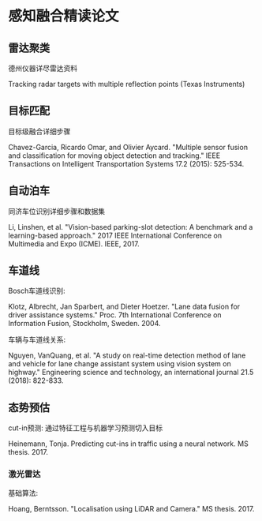 # 感知融合精读论文

## 雷达聚类

德州仪器详尽雷达资料

Tracking radar targets with multiple reflection points (Texas Instruments)

## 目标匹配

目标级融合详细步骤

Chavez-Garcia, Ricardo Omar, and Olivier Aycard. "Multiple sensor fusion and classification for moving object detection and tracking." IEEE Transactions on Intelligent Transportation Systems 17.2 (2015): 525-534.

## 自动泊车

同济车位识别详细步骤和数据集 

Li, Linshen, et al. "Vision-based parking-slot detection: A benchmark and a learning-based approach." 2017 IEEE International Conference on Multimedia and Expo (ICME). IEEE, 2017.

## 车道线

Bosch车道线识别: 

Klotz, Albrecht, Jan Sparbert, and Dieter Hoetzer. "Lane data fusion for driver assistance systems." Proc. 7th International Conference on Information Fusion, Stockholm, Sweden. 2004.

车辆与车道线关系: 

Nguyen, VanQuang, et al. "A study on real-time detection method of lane and vehicle for lane change assistant system using vision system on highway." Engineering science and technology, an international journal 21.5 (2018): 822-833.

## 态势预估

cut-in预测: 通过特征工程与机器学习预测切入目标

Heinemann, Tonja. Predicting cut-ins in traffic using a neural network. MS thesis. 2017.

### 激光雷达

基础算法:

Hoang, Berntsson. "Localisation using LiDAR and Camera." MS thesis. 2017.

